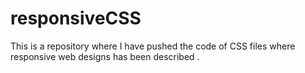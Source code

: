 # responsiveCSS
This is a repository where I have pushed the code of CSS files where responsive web designs has been described .
